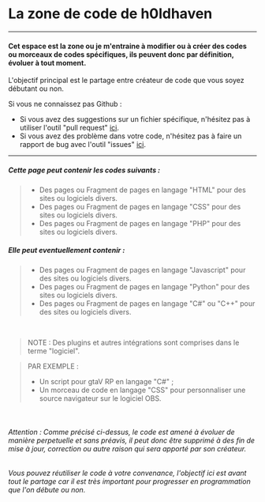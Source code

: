 # La zone de code de h0ldhaven

<hr/>

#### Cet espace est la zone ou je m'entraine à modifier ou à créer des codes ou morceaux de codes spécifiques, ils peuvent donc par définition, évoluer à tout moment.
L'objectif principal est le partage entre créateur de code que vous soyez débutant ou non.

Si vous ne connaissez pas Github :
- Si vous avez des suggestions sur un fichier spécifique, n'hésitez pas à utiliser l'outil "pull request" [ici](https://github.com/h0ldhaven/Zone-De-Code/pulls).
- Si vous avez des problème dans votre code, n'hésitez pas à faire un rapport de bug avec l'outil "issues" [ici](https://github.com/h0ldhaven/Zone-De-Code/issues).

<hr/>

##### Cette page peut contenir les codes suivants :

> - Des pages ou Fragment de pages en langage "HTML" pour des sites ou logiciels divers.
> - Des pages ou Fragment de pages en langage "CSS" pour des sites ou logiciels divers.
> - Des pages ou Fragment de pages en langage "PHP" pour des sites ou logiciels divers.

##### Elle peut eventuellement contenir :

> - Des pages ou Fragment de pages en langage "Javascript" pour des sites ou logiciels divers.
> - Des pages ou Fragment de pages en langage "Python" pour des sites ou logiciels divers.
> - Des pages ou Fragment de pages en langage "C#" ou "C++" pour des sites ou logiciels divers.

<br/>

> NOTE : Des plugins et autres intégrations sont comprises dans le terme "logiciel". 

> PAR EXEMPLE : 
> - Un script pour gtaV RP en langage "C#" ; 
> - Un morceau de code en langage "CSS" pour personnaliser une source navigateur sur le logiciel OBS.

<br/>

###### Attention : Comme précisé ci-dessus, le code est amené à évoluer de manière perpetuelle et sans préavis, il peut donc être supprimé à des fin de mise à jour, correction ou autre raison qui sera apporté par son créateur.



###### Vous pouvez réutiliser le code à votre convenance, l'objectif ici est avant tout le partage car il est très important pour progresser en programmation que l'on débute ou non.
